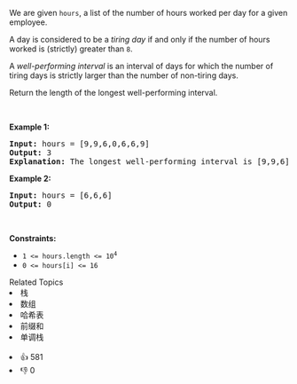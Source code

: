 <p>We are given <code>hours</code>, a list of the number of hours worked per day for a given employee.</p>

<p>A day is considered to be a <em>tiring day</em> if and only if the number of hours worked is (strictly) greater than <code>8</code>.</p>

<p>A <em>well-performing interval</em> is an interval of days for which the number of tiring days is strictly larger than the number of non-tiring days.</p>

<p>Return the length of the longest well-performing interval.</p>

<p>&nbsp;</p> 
<p><strong class="example">Example 1:</strong></p>

<pre>
<strong>Input:</strong> hours = [9,9,6,0,6,6,9]
<strong>Output:</strong> 3
<strong>Explanation: </strong>The longest well-performing interval is [9,9,6].
</pre>

<p><strong class="example">Example 2:</strong></p>

<pre>
<strong>Input:</strong> hours = [6,6,6]
<strong>Output:</strong> 0
</pre>

<p>&nbsp;</p> 
<p><strong>Constraints:</strong></p>

<ul> 
 <li><code>1 &lt;= hours.length &lt;= 10<sup>4</sup></code></li> 
 <li><code>0 &lt;= hours[i] &lt;= 16</code></li> 
</ul>

<div><div>Related Topics</div><div><li>栈</li><li>数组</li><li>哈希表</li><li>前缀和</li><li>单调栈</li></div></div><br><div><li>👍 581</li><li>👎 0</li></div>
